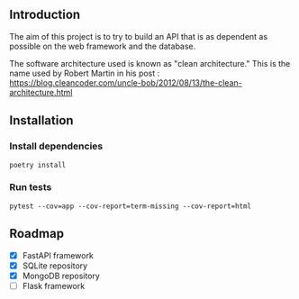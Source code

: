 ## Introduction
The aim of this project is to try to build an API that is as dependent as possible
on the web framework and the database.

The software architecture used is known as "clean architecture."
This is the name used by Robert Martin in his post :
https://blog.cleancoder.com/uncle-bob/2012/08/13/the-clean-architecture.html

## Installation
### Install dependencies
```
poetry install
```

### Run tests
```
pytest --cov=app --cov-report=term-missing --cov-report=html
```

## Roadmap
- [x] FastAPI framework
- [x] SQLite repository
- [x] MongoDB repository
- [ ] Flask framework
